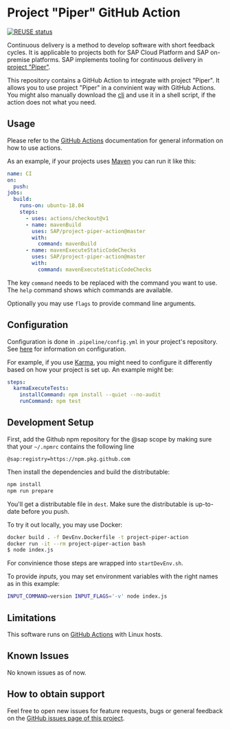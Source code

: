 # Project "Piper" GitHub Action

[![REUSE status](https://api.reuse.software/badge/github.com/SAP/project-piper-action)](https://api.reuse.software/info/github.com/SAP/project-piper-action)

Continuous delivery is a method to develop software with short feedback cycles.
It is applicable to projects both for SAP Cloud Platform and SAP on-premise platforms.
SAP implements tooling for continuous delivery in [project "Piper"](https://sap.github.io/jenkins-library/).

This repository contains a GitHub Action to integrate with project "Piper".
It allows you to use project "Piper" in a convinient way with GitHub Actions.
You might also manually download the [cli](https://sap.github.io/jenkins-library/cli/) and use it in a shell script, if the action does not what you need.

## Usage

Please refer to the [GitHub Actions](https://help.github.com/en/actions) documentation for general information on how to use actions.

As an example, if your projects uses [Maven](https://maven.apache.org/index.html) you can run it like this:

```yaml
name: CI
on:
  push:
jobs:
  build:
    runs-on: ubuntu-18.04
    steps:
      - uses: actions/checkout@v1
      - name: mavenBuild
        uses: SAP/project-piper-action@master
        with:
          command: mavenBuild
      - name: mavenExecuteStaticCodeChecks
        uses: SAP/project-piper-action@master
        with:
          command: mavenExecuteStaticCodeChecks
```

The key `command` needs to be replaced with the command you want to use.
The `help` command shows which commands are available.

Optionally you may use `flags` to provide command line arguments.

## Configuration

Configuration is done in `.pipeline/config.yml` in your project's repository.
See [here](https://sap.github.io/jenkins-library/configuration/) for information on configuration.

For example, if you use [Karma](https://karma-runner.github.io/latest/index.html), you might need to configure it differently based on how your project is set up.
An example might be:

```yaml
steps:
  karmaExecuteTests:
    installCommand: npm install --quiet --no-audit
    runCommand: npm test
```

## Development Setup

First, add the Github npm repository for the @sap scope by making sure that your `~/.npmrc` contains the following line

```
@sap:registry=https://npm.pkg.github.com
```

Then install the dependencies and build the distributable:

```bash
npm install
npm run prepare
```

You'll get a distributable file in `dest`.
Make sure the distributable is up-to-date before you push.

To try it out locally, you may use Docker:

```bash
docker build . -f DevEnv.Dockerfile -t project-piper-action
docker run -it --rm project-piper-action bash
$ node index.js
```

For convinience those steps are wrapped into `startDevEnv.sh`.

To provide _inputs_, you may set environment variables with the right names as in this example:

```bash
INPUT_COMMAND=version INPUT_FLAGS='-v' node index.js
```

## Limitations

This software runs on [GitHub Actions](https://github.com/features/actions) with Linux hosts.

## Known Issues

No known issues as of now.

## How to obtain support

Feel free to open new issues for feature requests, bugs or general feedback on
the [GitHub issues page of this project](https://github.com/sap/project-piper-action/issues).
